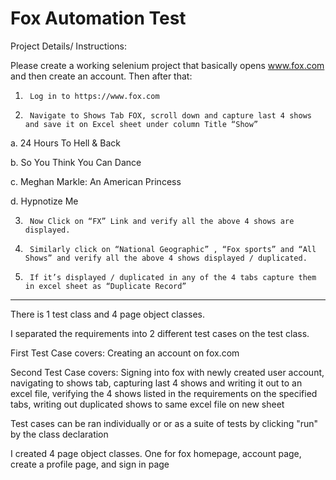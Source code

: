 # Fox Automation Test


Project Details/ Instructions:

Please create a working selenium project that basically opens www.fox.com and then create an account.  Then after that:

1)      Log in to https://www.fox.com

2)      Navigate to Shows Tab FOX, scroll down and capture last 4 shows and save it on Excel sheet under column Title “Show”

a.       24 Hours To Hell & Back

b.      So You Think You Can Dance

c.       Meghan Markle: An American Princess

d.      Hypnotize Me

3)      Now Click on “FX” Link and verify all the above 4 shows are displayed.

4)      Similarly click on “National Geographic” , “Fox sports” and “All Shows” and verify all the above 4 shows displayed / duplicated.

5)      If it’s displayed / duplicated in any of the 4 tabs capture them in excel sheet as “Duplicate Record”


------------------------------------------------------------------------------------------------------------------


There is 1 test class and 4 page object classes.

I separated the requirements into 2 different test cases on the test class.

First Test Case covers: Creating an account on fox.com

Second Test Case covers: Signing into fox with newly created user account, navigating to shows tab, capturing last 4 shows and writing it out to an excel file,
verifying the 4 shows listed in the requirements on the specified tabs, writing out duplicated shows to same excel file on new sheet

Test cases can be ran individually or or as a suite of tests by clicking "run" by the class declaration

I created 4 page object classes. One for fox homepage, account page, create a profile page, and sign in page
